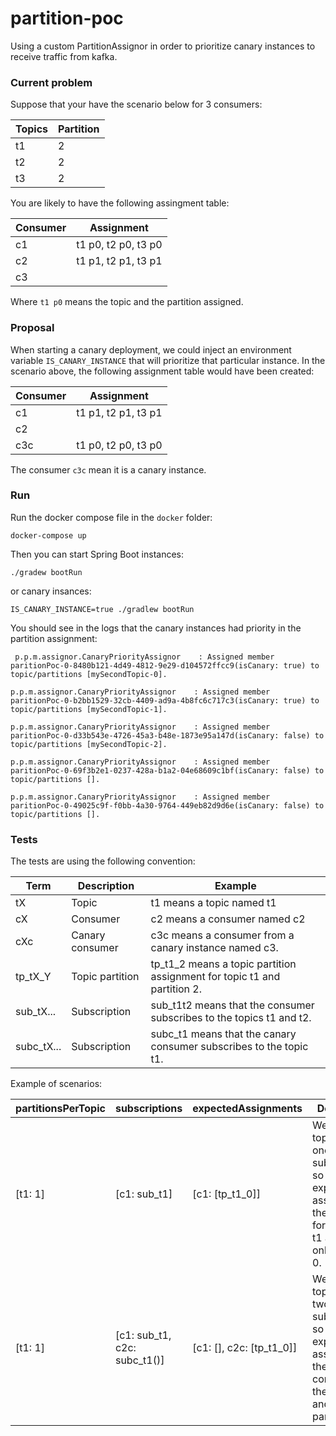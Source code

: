 # partition-poc

Using a custom PartitionAssignor in order to prioritize canary instances to receive traffic from kafka.

### Current problem

Suppose that your have the scenario below for 3 consumers:

| Topics | Partition | 
|--------|-----------|
|  t1    |     2     |
|  t2    |     2     |
|  t3    |     2     |

You are likely to have the following assingment table:

| Consumer | Assignment          |
|----------|---------------------|
| c1       | t1 p0, t2 p0, t3 p0 |
| c2       | t1 p1, t2 p1, t3 p1 |
| c3       |                     |

Where `t1 p0` means the topic and the partition assigned.

### Proposal

When starting a canary deployment, we could inject an environment variable `IS_CANARY_INSTANCE` that will prioritize that particular instance. In the scenario above, the following assignment table would have been created:

| Consumer | Assignment          |
|----------|---------------------|
| c1       | t1 p1, t2 p1, t3 p1 |
| c2       |                     |
| c3c      | t1 p0, t2 p0, t3 p0 |

The consumer `c3c` mean it is a canary instance.

### Run

Run the docker compose file in the `docker` folder:

`docker-compose up`

Then you can start Spring Boot instances:

`./gradew bootRun`

or canary insances:

`IS_CANARY_INSTANCE=true ./gradlew bootRun`

You should see in the logs that the canary instances had priority in the partition assignment:

~~~~
 p.p.m.assignor.CanaryPriorityAssignor    : Assigned member paritionPoc-0-8480b121-4d49-4812-9e29-d104572ffcc9(isCanary: true) to topic/partitions [mySecondTopic-0].
 
p.p.m.assignor.CanaryPriorityAssignor    : Assigned member paritionPoc-0-b2bb1529-32cb-4409-ad9a-4b8fc6c717c3(isCanary: true) to topic/partitions [mySecondTopic-1].

p.p.m.assignor.CanaryPriorityAssignor    : Assigned member paritionPoc-0-d33b543e-4726-45a3-b48e-1873e95a147d(isCanary: false) to topic/partitions [mySecondTopic-2].

p.p.m.assignor.CanaryPriorityAssignor    : Assigned member paritionPoc-0-69f3b2e1-0237-428a-b1a2-04e68609c1bf(isCanary: false) to topic/partitions [].

p.p.m.assignor.CanaryPriorityAssignor    : Assigned member paritionPoc-0-49025c9f-f0bb-4a30-9764-449eb82d9d6e(isCanary: false) to topic/partitions [].
~~~~

### Tests

The tests are using the following convention:

| Term       | Description     | Example                                                                  |
|------------|-----------------|--------------------------------------------------------------------------|
| tX         | Topic           | t1 means a topic named t1                                                |
| cX         | Consumer        | c2 means a consumer named c2                                             |
| cXc        | Canary consumer | c3c means a consumer from a canary instance named c3.                    |
| tp_tX_Y    | Topic partition | tp_t1_2 means a topic partition assignment for topic t1 and partition 2. |
| sub_tX...  | Subscription    | sub_t1t2 means that the consumer subscribes to the topics t1 and t2.     | 
| subc_tX... | Subscription    | subc_t1 means that the canary consumer subscribes to the topic t1.       | 

Example of scenarios:

| partitionsPerTopic | subscriptions | expectedAssignments | Description                                                                                                                      |
|--------------------|---------------|---------------------|----------------------------------------------------------------------------------------------------------------------------------|
| [t1: 1]            | [c1: sub_t1]  | [c1: [tp_t1_0]]     | We have one topic t1 and one subscription, so the expected assignment is the consumer for the topic t1 and the only partition 0. |
| [t1: 1]            | [c1: sub_t1, c2c: subc_t1()]  | [c1: [], c2c: [tp_t1_0]]     | We have one topic t1 and two subscriptions, so the expected assignment is the canary consumer for the topic t1 and the only partition 0. |

